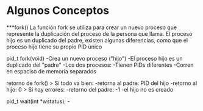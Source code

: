# Algunos Conceptos
***fork()
La función fork se utiliza para crear un nuevo proceso que represente la duplicación del proceso de la persona que llama.
El proceso hijo es un duplicado del padre, existen algunas diferencias, como que el proceso hijo tiene su propio PID único

pid_t fork(void)
    -Crea un nuevo proceso ("hijo")
    -El proceso hijo es un duplicado del "padre"
    -Los dos procesos:
        -Tienen PIDs diferentes
        -Corren en espaciso de memoria separados

retorno de fork()
    > Si todo va bien:
        -retorna al padre: PID del hijo
        -retorno al hijo: 0
    > Si hay errores:
        -retorno del padre: -1
        -el hijo no es creado

pid_t wait(int *wstatus);
    -